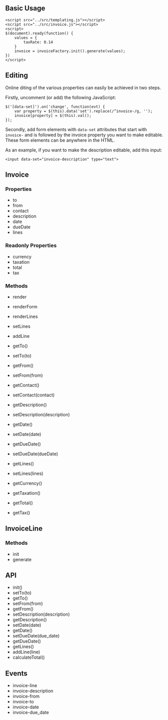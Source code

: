 ## Basic Usage

    <script src="../src/templating.js"></script>
    <script src="../src/invoice.js"></script>
    <script>
    $(document).ready(function() {
        values = {
            taxRate: 0.14
        }
        invoice = invoiceFactory.init().generate(values);
    })
    </script>

## Editing

Online diting of the various properties can easily be achieved in two steps.

Firstly, uncomment (or add) the following JavaScript:

    $('[data-set]').on('change', function(evt) {
        var property = $(this).data('set').replace(/^invoice-/g, '');
        invoice[property] = $(this).val();
    });

Secondly, add form elements with `data-set` attributes that start with `invoice-` and is followed by the invoice property you want to make editable. These form elements can be anywhere in the HTML.

As an example, if you want to make the description editable, add this input:

    <input data-set="invoice-description" type="text">

## Invoice

### Properties

* to
* from
* contact
* description
* date
* dueDate
* lines

### Readonly Properties

* currency
* taxation
* total
* tax

### Methods

* render
* renderForm
* renderLines
* setLines
* addLine

* getTo()
* setTo(to)
* getFrom()
* setFrom(from)
* getContact()
* setContact(contact)
* getDescription()
* setDescription(description)
* getDate()
* setDate(date)
* getDueDate()
* setDueDate(dueDate)
* getLines()
* setLines(lines)

* getCurrency()
* getTaxation()
* getTotal()
* getTax()

## InvoiceLine

### Methods

* init
* generate

API
---

* init()
* setTo(to)
* getTo()
* setFrom(from)
* getFrom()
* setDescription(description)
* getDescription()
* setDate(date)
* getDate()
* setDueDate(due_date)
* getDueDate()
* getLines()
* addLine(line)
* calculateTotal()

Events
------

* invoice-line
* invoice-description
* invoice-from
* invoice-to
* invoice-date
* invoice-due_date
